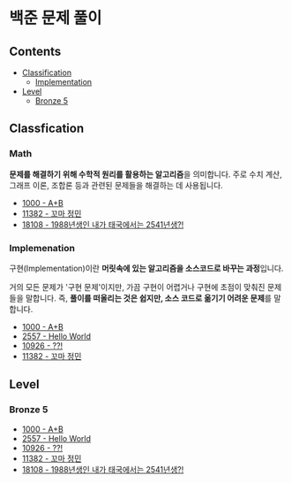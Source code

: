 # 백준 문제 풀이

## Contents

- [Classification](#classfication)
  - [Implementation](#implemenation)
- [Level](#level)
  - [Bronze 5](#bronze-5)

## Classfication

### Math

**문제를 해결하기 위해 수학적 원리를 활용하는 알고리즘**을 의미합니다. 주로 수치 계산, 그래프 이론, 조합론 등과 관련된 문제들을 해결하는 데 사용됩니다.

- [1000 - A+B](./1000/README.md)
- [11382 - 꼬마 정민](./11382/README.md)
- [18108 - 1988년생인 내가 태국에서는 2541년생?!](./18108/README.md)

### Implemenation

구현(Implementation)이란 **머릿속에 있는 알고리즘을 소스코드로 바꾸는 과정**입니다.

거의 모든 문제가 '구현 문제'이지만, 가끔 구현이 어렵거나 구현에 초점이 맞춰진 문제들을 말합니다. 즉, **풀이를 떠올리는 것은 쉽지만, 소스 코드로 옮기기 어려운 문제**를 말합니다.

- [1000 - A+B](./1000/README.md)
- [2557 - Hello World](./2557/README.md)
- [10926 - ??!](./10926/README.md)
- [11382 - 꼬마 정민](./11382/README.md)

## Level

### Bronze 5

- [1000 - A+B](./1000/README.md)
- [2557 - Hello World](./2557/README.md)
- [10926 - ??!](./10926/README.md)
- [11382 - 꼬마 정민](./11382/README.md)
- [18108 - 1988년생인 내가 태국에서는 2541년생?!](./18108/README.md)
